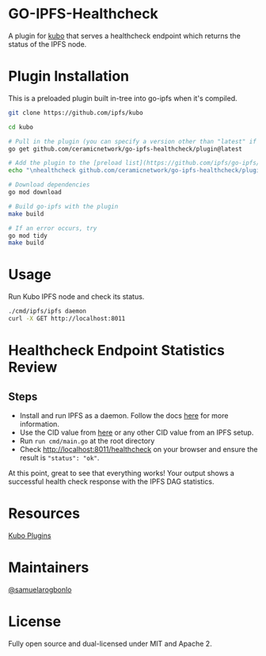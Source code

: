 # GO-IPFS-Healthcheck

A plugin for [kubo](https://github.com/ipfs/kubo) that serves a healthcheck endpoint which returns the status of the IPFS node.

# Plugin Installation

This is a preloaded plugin built in-tree into go-ipfs when it's compiled.

```sh
git clone https://github.com/ipfs/kubo

cd kubo

# Pull in the plugin (you can specify a version other than "latest" if you'd like)
go get github.com/ceramicnetwork/go-ipfs-healthcheck/plugin@latest

# Add the plugin to the [preload list](https://github.com/ipfs/go-ipfs/blob/master/docs/plugins.md#preloaded-plugins)
echo "\nhealthcheck github.com/ceramicnetwork/go-ipfs-healthcheck/plugin 0" >> plugin/loader/preload_list

# Download dependencies
go mod download

# Build go-ipfs with the plugin
make build

# If an error occurs, try
go mod tidy
make build
```

# Usage

Run Kubo IPFS node and check its status.
```sh
./cmd/ipfs/ipfs daemon
curl -X GET http://localhost:8011
```

# Healthcheck Endpoint Statistics Review

## Steps
- Install and run IPFS as a daemon. Follow the docs [here](https://docs.ipfs.tech/) for more information.
- Use the CID value from [here](https://github.com/ipfs/kubo/pull/8429/files) or any other CID value from an IPFS setup.
- Run `run cmd/main.go` at the root directory
- Check [http://localhost:8011/healthcheck](http://localhost:8011/healthcheck) on your browser and ensure the result is `"status": "ok"`.

At this point, great to see that everything works! Your output shows a successful health check response with the IPFS DAG statistics.

# Resources

[Kubo Plugins](https://github.com/ipfs/kubo/blob/master/docs/plugins.md)

# Maintainers

[@samuelarogbonlo](https://github.com/samuelarogbonlo)

# License

Fully open source and dual-licensed under MIT and Apache 2.

